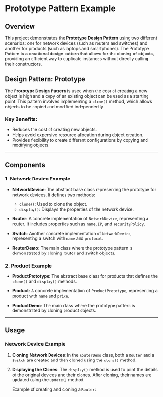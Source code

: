 # Prototype Pattern Example

## Overview

This project demonstrates the **Prototype Design Pattern** using two different scenarios: one for network devices (such as routers and switches) and another for products (such as laptops and smartphones). The Prototype Pattern is a creational design pattern that allows for the cloning of objects, providing an efficient way to duplicate instances without directly calling their constructors.

## Design Pattern: Prototype

The **Prototype Design Pattern** is used when the cost of creating a new object is high and a copy of an existing object can be used as a starting point. This pattern involves implementing a `clone()` method, which allows objects to be copied and modified independently.

### Key Benefits:
- Reduces the cost of creating new objects.
- Helps avoid expensive resource allocation during object creation.
- Provides flexibility to create different configurations by copying and modifying objects.

---

## Components

### 1. **Network Device Example**

- **NetworkDevice**: The abstract base class representing the prototype for network devices. It defines two methods:
    - `clone()`: Used to clone the object.
    - `display()`: Displays the properties of the network device.

- **Router**: A concrete implementation of `NetworkDevice`, representing a router. It includes properties such as `name`, `IP`, and `securityPolicy`.

- **Switch**: Another concrete implementation of `NetworkDevice`, representing a switch with `name` and `protocol`.

- **RouterDemo**: The main class where the prototype pattern is demonstrated by cloning router and switch objects.

### 2. **Product Example**

- **ProductPrototype**: The abstract base class for products that defines the `clone()` and `display()` methods.

- **Product**: A concrete implementation of `ProductPrototype`, representing a product with `name` and `price`.

- **ProductDemo**: The main class where the prototype pattern is demonstrated by cloning product objects.

---

## Usage

### Network Device Example
1. **Cloning Network Devices**:
   In the `RouterDemo` class, both a `Router` and a `Switch` are created and then cloned using the `clone()` method.

2. **Displaying the Clones**:
   The `display()` method is used to print the details of the original devices and their clones. After cloning, their names are updated using the `update()` method.

   Example of creating and cloning a `Router`:
   ```java